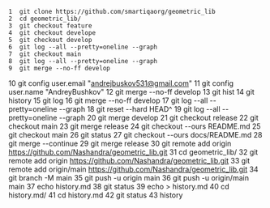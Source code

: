     1  git clone https://github.com/smartiqaorg/geometric_lib
    2  cd geometric_lib/
    3  git checkout feature
    4  git checkout develope
    5  git checkout develop
    6  git log --all --pretty=oneline --graph
    7  git checkout main
    8  git log --all --pretty=oneline --graph
    9  git merge --no-ff develop
   10  git config user.email "andrejbuskov531@gmail.com"
   11  git config user.name "AndreyBushkov"
   12  git merge --no-ff develop
   13  git hist
   14  git history
   15  git log
   16  git merge --no-ff develop
   17  git log --all --pretty=oneline --graph
   18  git reset --hard HEAD^
   19  git log --all --pretty=oneline --graph
   20  git merge develop
   21  git checkout release
   22  git checkout main
   23  git merge release
   24  git checkout --ours README.md
   25  git checkout main
   26  git status
   27  git checkout --ours docs/README.md
   28  git merge --continue
   29  git merge release
   30  git remote add origin https://github.com/Nashandra/geometric_lib.git
   31  cd geometric_lib/
   32  git remote add origin https://github.com/Nashandra/geometric_lib.git
   33  git remote add origin/main https://github.com/Nashandra/geometric_lib.git
   34  git branch -M main
   35  git push -u origin main
   36  git push -u origin/main main
   37  echo history.md
   38  git status
   39  echo > history.md
   40  cd history.md/
   41  cd history.md
   42  git status
   43  history
